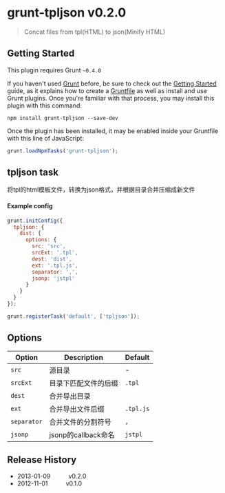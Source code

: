 # grunt-tpljson v0.2.0

> Concat files from tpl(HTML) to json(Minify HTML)



## Getting Started
This plugin requires Grunt `~0.4.0`

If you haven't used [Grunt](http://gruntjs.com/) before, be sure to check out the [Getting Started](http://gruntjs.com/getting-started) guide, as it explains how to create a [Gruntfile](http://gruntjs.com/sample-gruntfile) as well as install and use Grunt plugins. Once you're familiar with that process, you may install this plugin with this command:

```shell
npm install grunt-tpljson --save-dev
```

Once the plugin has been installed, it may be enabled inside your Gruntfile with this line of JavaScript:

```js
grunt.loadNpmTasks('grunt-tpljson');
```


## tpljson task
将tpl的html模板文件，转换为json格式，并根据目录合并压缩成新文件

#### Example config

```javascript
grunt.initConfig({
  tpljson: {
    dist: {
      options: {
        src: 'src',
        srcExt: '.tpl',
        dest: 'dist',
        ext: '.tpl.js',
        separator: ',',
        jsonp: 'jstpl'
      }
    }
  }
});

grunt.registerTask('default', ['tpljson']);
```

## Options

| Option                         | Description     | Default |
|--------------------------------|-----------------|---------|
| `src` | 源目录 | - |
| `srcExt` | 目录下匹配文件的后缀 | `.tpl` |
| `dest` | 合并导出目录 |  |
| `ext` | 合并导出文件后缀 | `.tpl.js` |
| `separator` | 合并文件的分割符号 | `,` |
| `jsonp` | jsonp的callback命名 | `jstpl` |


## Release History


 * 2013-01-09   v0.2.0
 * 2012-11-01   v0.1.0   

